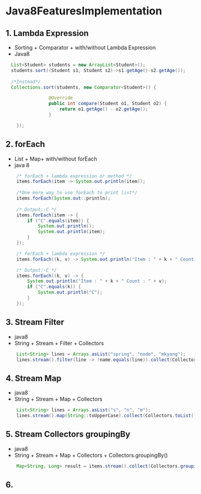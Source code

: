 # Java8FeaturesImplementation

## 1. Lambda Expression
- Sorting + Comparator + with/without Lambda Expression
- Java8
```java
  List<Student> students = new ArrayList<Student>();
  students.sort((Student s1, Student s2)->s1.getAge()-s2.getAge());
  
  /*Instead*/
  Collections.sort(students, new Comparator<Student>() {

				@Override
				public int compare(Student o1, Student o2) {
					return o1.getAge() - o2.getAge();
				}

	});
```

## 2. forEach
- List + Map+ with/without forEach
- java 8
```java
	/* forEach + lambda expression or method */
	items.forEach(item -> System.out.println(item));
	
	/*One more way to use forEach to print list*/
	items.forEach(System.out::println);
		
	/* Output:-C */
	items.forEach(item -> {
		if ("C".equals(item)) {
			System.out.println();
			System.out.println(item);
		}
	});
```
```java
	/* forEach + lambda expression */
	items.forEach((k, v) -> System.out.println("Item : " + k + " Count : " + v));

	/* Output:-C */
	items.forEach((k, v) -> {
		System.out.println("Item : " + k + " Count : " + v);
		if ("C".equals(k)) {
			System.out.println("C");
		}
	});
```

## 3. Stream Filter
- java8
- String + Stream + Filter + Collectors
```java
	List<String> lines = Arrays.asList("spring", "node", "mkyong");
	lines.stream().filter(line -> !name.equals(line)).collect(Collectors.toList());
```

## 4. Stream Map
- java8
- String + Stream + Map + Collectors
```java
	List<String> lines = Arrays.asList("s", "n", "m");
	lines.stream().map(String::toUpperCase).collect(Collectors.toList());
```

## 5. Stream Collectors groupingBy
- java8
- String + Stream + Map + Collectors + Collectors.groupingBy()
```java
 	Map<String, Long> result = items.stream().collect(Collectors.groupingBy(Function.identity(), Collectors.counting()));
```

## 6. 

